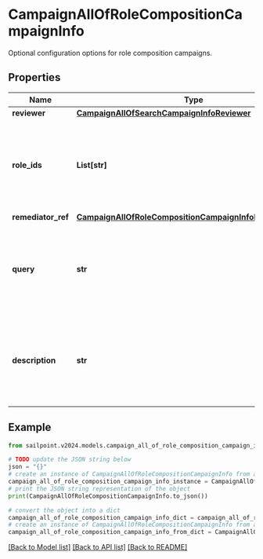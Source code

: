 # CampaignAllOfRoleCompositionCampaignInfo

Optional configuration options for role composition campaigns.

## Properties

Name | Type | Description | Notes
------------ | ------------- | ------------- | -------------
**reviewer** | [**CampaignAllOfSearchCampaignInfoReviewer**](CampaignAllOfSearchCampaignInfoReviewer.md) |  | [optional] 
**role_ids** | **List[str]** | Optional list of roles to include in this campaign. Only one of &#x60;roleIds&#x60; and &#x60;query&#x60; may be set; if neither are set, all roles are included. | [optional] 
**remediator_ref** | [**CampaignAllOfRoleCompositionCampaignInfoRemediatorRef**](CampaignAllOfRoleCompositionCampaignInfoRemediatorRef.md) |  | 
**query** | **str** | Optional search query to scope this campaign to a set of roles. Only one of &#x60;roleIds&#x60; and &#x60;query&#x60; may be set; if neither are set, all roles are included. | [optional] 
**description** | **str** | Describes this role composition campaign. Intended for storing the query used, and possibly the number of roles selected/available. | [optional] 

## Example

```python
from sailpoint.v2024.models.campaign_all_of_role_composition_campaign_info import CampaignAllOfRoleCompositionCampaignInfo

# TODO update the JSON string below
json = "{}"
# create an instance of CampaignAllOfRoleCompositionCampaignInfo from a JSON string
campaign_all_of_role_composition_campaign_info_instance = CampaignAllOfRoleCompositionCampaignInfo.from_json(json)
# print the JSON string representation of the object
print(CampaignAllOfRoleCompositionCampaignInfo.to_json())

# convert the object into a dict
campaign_all_of_role_composition_campaign_info_dict = campaign_all_of_role_composition_campaign_info_instance.to_dict()
# create an instance of CampaignAllOfRoleCompositionCampaignInfo from a dict
campaign_all_of_role_composition_campaign_info_from_dict = CampaignAllOfRoleCompositionCampaignInfo.from_dict(campaign_all_of_role_composition_campaign_info_dict)
```
[[Back to Model list]](../README.md#documentation-for-models) [[Back to API list]](../README.md#documentation-for-api-endpoints) [[Back to README]](../README.md)


